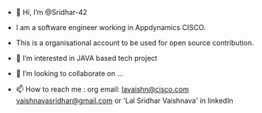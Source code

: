 - 👋 Hi, I’m @Sridhar-42
- I am a software engineer working in Appdynamics CISCO.
- This is a organisational account to be used for open source contribution.



- 👀 I’m interested in JAVA based tech project
- 💞️ I’m looking to collaborate on ...
- 📫 How to reach me :
org email: lavaishn@cisco.com
vaishnavasridhar@gmail.com
or 'Lal Sridhar Vaishnava' in linkedIn

<!---
Sridhar-42/Sridhar-42 is a ✨ special ✨ repository because its `README.md` (this file) appears on your GitHub profile.
You can click the Preview link to take a look at your changes.
--->
